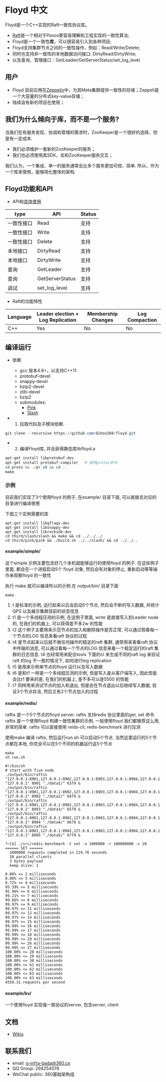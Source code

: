 # Floyd 中文

Floyd是一个C++实现的Raft一致性协议库。 

* [Raft](https://raft.github.io/)是一个相对于Paxos更容易理解和工程实现的一致性算法;
* Floyd是一个一致性**库**，可以很容易引入到各种项目; 
* Floyd支持集群节点之间的一致性操作，例如：Read/Write/Delete; 
* 同时也支持非一致性的本地数据访问接口: DirtyRead/DirtyWrite;
* 以及查询、管理接口：GetLeader/GetServerStatus/set_log_level

## 用户

* Floyd 目前应用在[Zeppelin](https://github.com/Qihoo360/zeppelin)中，为其Meta集群提供一致性的存储；Zeppeli是一个大容量的分布式key-value存储；
* 陆续会有新的项目在使用；

## 我们为什么倾向于库，而不是一个服务?

当我们在有服务发现、协调和管理的需求时，ZooKeeper是一个很好的选择，但是有一定成本. 
* 我们必须维护一套新的ZooKeeper的服务；
* 我们也必须使用其SDK，去和ZooKeeper服务交互； 

我们认为，一个集成、单一的服务通常会比多个服务更加可控、简单. 所以，作为一个库来使用，能够简化整体的架构.  


## Floyd功能和API

* API和[具体使用](https://github.com/Qihoo360/floyd/wiki/API%E4%BB%8B%E7%BB%8D%E4%B8%8E%E4%BD%BF%E7%94%A8)

| type  | API             | Status |
| ----- | --------------- | ------ |
| 一致性接口 | Read            | 支持     |
| 一致性接口 | Write           | 支持     |
| 一致性接口 | Delete          | 支持     |
| 本地接口  | DirtyRead       | 支持     |
| 本地接口  | DirtyWrite      | 支持     |
| 查询    | GetLeader       | 支持     |
| 查询    | GetServerStatus | 支持     |
| 调试    | set_log_level   | 支持     |

* Raft的功能特性

| Language | Leader election + Log Replication | Membership Changes | Log Compaction |
| -------- | --------------------------------- | ------------------ | -------------- |
| C++      | Yes                               | No                 | No             |


## 编译运行

* 依赖
    - gcc 版本4.8+，以支持C++11.
    - protobuf-devel
    - snappy-devel  
    - bzip2-devel
    - zlib-devel
    - bzip2
    - submodules:
        - [Pink](https://github.com/Qihoo360/pink)
        - [Slash](https://github.com/Qihoo360/slash)


* 1) 拉取代码及子模块依赖.
```powershell
git clone --recursive https://github.com/Qihoo360/floyd.git
```
* 2) 编译Floyd库, 并且获得静态库libfloyd.a
```powershell
apt-get install libprotobuf-dev
apt-get install protobuf-compiler   # 提供protoc命令
cd proto && ./pr.sh && cd ..
make
```

### 示例

目前我们实现了3个使用floyd 的例子, 在example/ 目录下面, 可以直接去对应的目录进行编译使用

下面三个实例需要的库
```
apt-get install libgflags-dev
apt-get install libsnappy-dev
apt-get install librocksdb-dev
cd third/slash/slash && make && cd ../../../
cd third/pink/pink && ./build.sh ../../slash/ && cd ../../..
```

####  example/simple/

这个simple 示例主要包含好几个本机就能够运行的使用floyd 的例子.
在这些例子里面, 都会在一个进程启动5个 floyd 对象, 然后会有对象的停止, 重新启动等等操作来观察floyd 的一致性

执行 make 就可以编译所以的示例.在 output/bin/ 目录下面
```
make
```

1. t 是标准的示例, 运行起来以后会启动5个节点, 然后会不断的写入数据, 并统计QPS 以及展示集群目前的状态信息
2. t1 是一个多线程压测的示例, 在这例子里面, write 是直接写入到Leader node的, 在我们的机器上, 可以获得差不多2w 的性能
3. t2 这个例子主要用来示范节点的加入和删除操作是否正常, 可以通过观看每一个节点的LOG 信息来看raft 协议的过程
4. t4 是节点起来以后就不做任何操作的稳定的raft 集群, 通常用来查看raft 协议中传输的消息, 可以通过看每一个节点的LOG 信息来看一个稳定运行的raft 集群的日志信息. t4 也经常用来配合tools 下面的cl 来生成不同的raft log 来验证raft 的log 不一致的情况下, 如何进行log replication
5. t5 是用来示例单节点的floyd 运行以及写入数据
6. t6 是和t1 一样是一个多线程压测的示例, 但是写入是从客户端写入, 因此性能会比t1 要来的差, 在我们的机器上, 差不多可以是5500 的性能
7. t7 同样用来测试节点的加入和退出, 但是会在节点退出以后继续写入数据, 验证3个节点存活, 然后又有2个节点加入的过程

#### example/redis/

raftis 是一个5个节点的floyd server. raftis 支持redis 协议里面的get, set 命令. 
raftis 是一个使用floyd 构建一致性集群的示例, 一般使用floyd 我们都推荐这么用, 非常的简单. raftis 可以直接使用 reids-cli, redis-benchmark 进行压测


使用make 编译 raftis, 然后运行run.sh 可以启动5个节点.  当然这里运行的5个节点都在本地, 你完全可以在5个不同的机器运行这5个节点

```
make
sh run.sh
```

```
#!/bin/sh
# start with five node
./output/bin/raftis "127.0.0.1:8901,127.0.0.1:8902,127.0.0.1:8903,127.0.0.1:8904,127.0.0.1:8905" "127.0.0.1" 8901 "./data1/" 6379 &
./output/bin/raftis "127.0.0.1:8901,127.0.0.1:8902,127.0.0.1:8903,127.0.0.1:8904,127.0.0.1:8905" "127.0.0.1" 8902 "./data2/" 6479 &
./output/bin/raftis "127.0.0.1:8901,127.0.0.1:8902,127.0.0.1:8903,127.0.0.1:8904,127.0.0.1:8905" "127.0.0.1" 8903 "./data3/" 6579 &
./output/bin/raftis "127.0.0.1:8901,127.0.0.1:8902,127.0.0.1:8903,127.0.0.1:8904,127.0.0.1:8905" "127.0.0.1" 8904 "./data4/" 6679 &
./output/bin/raftis "127.0.0.1:8901,127.0.0.1:8902,127.0.0.1:8903,127.0.0.1:8904,127.0.0.1:8905" "127.0.0.1" 8905 "./data5/" 6779 &
```


```
└─[$] ./src/redis-benchmark -t set -n 1000000 -r 100000000 -c 20
====== SET ======
  1000000 requests completed in 219.76 seconds
  20 parallel clients
  3 bytes payload
  keep alive: 1

0.00% <= 2 milliseconds
0.00% <= 3 milliseconds
8.72% <= 4 milliseconds
95.39% <= 5 milliseconds
95.96% <= 6 milliseconds
99.21% <= 7 milliseconds
99.66% <= 8 milliseconds
99.97% <= 9 milliseconds
99.97% <= 11 milliseconds
99.97% <= 12 milliseconds
99.97% <= 14 milliseconds
99.97% <= 15 milliseconds
99.99% <= 16 milliseconds
99.99% <= 17 milliseconds
99.99% <= 18 milliseconds
99.99% <= 19 milliseconds
99.99% <= 26 milliseconds
99.99% <= 27 milliseconds
100.00% <= 28 milliseconds
100.00% <= 29 milliseconds
100.00% <= 30 milliseconds
100.00% <= 61 milliseconds
100.00% <= 62 milliseconds
100.00% <= 63 milliseconds
100.00% <= 63 milliseconds
4550.31 requests per second
```
#### example/kv/

一个使用floyd 实现强一致协议的server, 包含server, client



## 文档
* [Wikis](https://github.com/Qihoo360/floyd/wiki)

## 联系我们

* email: g-infra-bada@360.cn
* QQ Group: 294254078
* WeChat public: 360基础架构组 
